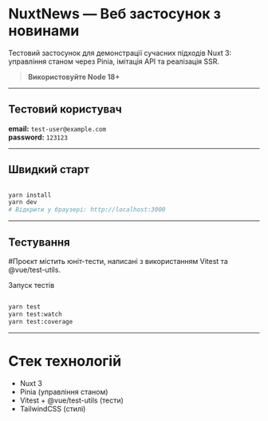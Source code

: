 # NuxtNews — Веб застосунок з новинами

Тестовий застосунок для демонстрації сучасних підходів Nuxt 3: управління станом через Pinia, імітація API та реалізація SSR.

> **Використовуйте Node 18+**

---

## Тестовий користувач

**email:** `test-user@example.com`  
**password:** `123123`

---

## Швидкий старт

```bash

yarn install
yarn dev
# Відкрити у браузері: http://localhost:3000
```
---

## Тестування
#Проєкт містить юніт-тести, написані з використанням Vitest та @vue/test-utils.

Запуск тестів
```bash

yarn test
yarn test:watch
yarn test:coverage
```
---
# Стек технологій
* Nuxt 3
* Pinia (управління станом)
* Vitest + @vue/test-utils (тести)
* TailwindCSS (стилі)


